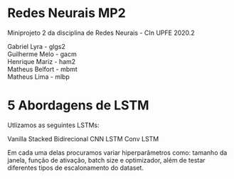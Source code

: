 # Redes Neurais MP2
Miniprojeto 2 da disciplina de Redes Neurais - CIn UPFE 2020.2

Gabriel Lyra      - glgs2  
Guilherme Melo    - gacm  
Henrique Mariz    - ham2  
Matheus Belfort   - mbmt  
Matheus Lima      - mlbp 
  
# 5 Abordagens de LSTM
Utlizamos as seguintes LSTMs:  

Vanilla
Stacked
Bidirecional
CNN LSTM
Conv LSTM 

Em cada uma delas procuramos variar hiperparâmetros como: tamanho da janela, função de ativação, batch size e optimizador, além de testar diferentes tipos de escalonamento do dataset.
